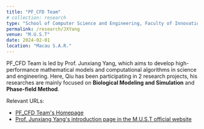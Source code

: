 ```yaml
---
title: "PF_CFD Team"
# collection: research
type: "School of Computer Science and Engineering, Faculty of Innovation Engineering"
permalink: /research/JXYang
venue: "M.U.S.T"
date: 2024-02-01
location: "Macau S.A.R."
---
```


PF_CFD Team is led by Prof. Junxiang Yang, which aims to develop high-performance mathematical models and computational algorithms in science and engineering. Here, Qiu has been participating in 2 research projects, his researches are mainly focused on **Biological Modeling and Simulation** and **Phase-field Method**.

Relevant URLs:
* [PF_CFD Team's Homepage](https://cfdyang521.github.io)
* [Prof. Junxiang Yang's introduction page in the M.U.S.T official website](https://fie.must.edu.mo/id-1444/person/view/id-1476.html)


